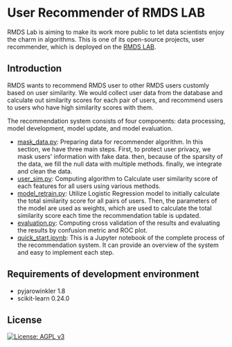# User Recommender of RMDS LAB
RMDS Lab is aiming to make its work more public to let data scientists enjoy the charm in algorithms. This is one of its open-source projects, user recommender, which
is deployed on the [RMDS LAB](https://grmds.org).

## Introduction
RMDS wants to recommend RMDS user to other RMDS users customly based on user similarity. We would collect user data from the database and calculate out similarity scores for each pair of users, and recommend users to users who have high similarity scores with them.

The recommendation system consists of four components: data processing, model development, model update, and model evaluation.
- [mask_data.py](https://github.com/GRMDS/User_Recommender/blob/main/mask_data.py): Preparing data for recommender algorithm. In this section, we have three main steps. First, to protect user privacy, we mask users' information with fake data. then, because of the sparsity of the data, we fill the null data with multiple methods. finally, we integrate and clean the data.
- [user_sim.py](https://github.com/GRMDS/User_Recommender/blob/main/user_sim.py): Computing algorithm to Calculate user similarity score of each features for all users using various methods.
- [model_retrain.py](https://github.com/GRMDS/User_Recommender/blob/main/model_retrain.py): Utilize Logistic Regression model to initially calculate the total similarity score for all pairs of users. Then, the parameters of the model are used as weights, which are used to calculate the total similarity score each time the recommendation table is updated.
- [evaluation.py](https://github.com/GRMDS/User_Recommender/blob/main/evaluation.py): Computing cross validation of the results and evaluating the results by confusion metric and ROC plot.
- [quick_start.ipynb](https://github.com/GRMDS/User_Recommender/blob/main/quick_start.ipynb): This is a Jupyter notebook of the complete process of the recommendation system. It can provide an overview of the system and easy to implement each step.


## Requirements of development environment
- pyjarowinkler 1.8
- scikit-learn 0.24.0

## License
[![License: AGPL v3](https://img.shields.io/badge/License-AGPL_v3-green.svg)](https://www.gnu.org/licenses/agpl-3.0)
